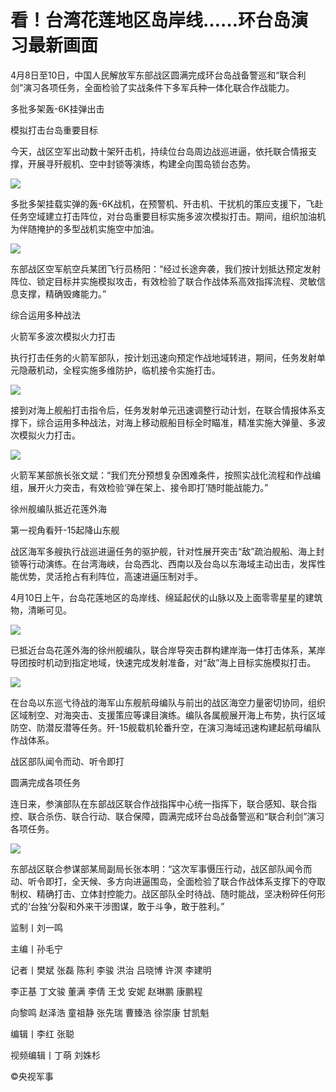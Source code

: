 # 看！台湾花莲地区岛岸线……环台岛演习最新画面

4月8日至10日，中国人民解放军东部战区圆满完成环台岛战备警巡和“联合利剑”演习各项任务，全面检验了实战条件下多军兵种一体化联合作战能力。

多批多架轰-6K挂弹出击

模拟打击台岛重要目标

今天，战区空军出动数十架歼击机，持续位台岛周边战巡进逼，依托联合情报支撑，开展寻歼舰机、空中封锁等演练，构建全向围岛锁台态势。

![](https://inews.gtimg.com/newsapp_bt/0/15774528922/1000)

多批多架挂载实弹的轰-6K战机，在预警机、歼击机、干扰机的策应支援下，飞赴任务空域建立打击阵位，对台岛重要目标实施多波次模拟打击。期间，组织加油机为伴随掩护的多型战机实施空中加油。

![](https://inews.gtimg.com/newsapp_match/0/15774528924/0)

东部战区空军航空兵某团飞行员杨阳：“经过长途奔袭，我们按计划抵达预定发射阵位、锁定目标并实施模拟攻击，有效检验了联合作战体系高效指挥流程、灵敏信息支撑，精确毁瘫能力。”

综合运用多种战法

火箭军多波次模拟火力打击

执行打击任务的火箭军部队，按计划迅速向预定作战地域转进，期间，任务发射单元隐蔽机动，全程实施多维防护，临机接令实施打击。

![](https://inews.gtimg.com/newsapp_match/0/15774528997/0)

接到对海上舰船打击指令后，任务发射单元迅速调整行动计划，在联合情报体系支撑下，综合运用多种战法，对海上移动舰船目标全时瞄准，精准实施大弹量、多波次模拟火力打击。

![](https://inews.gtimg.com/newsapp_bt/0/15774529004/1000)

火箭军某部旅长张文斌：“我们充分预想复杂困难条件，按照实战化流程和作战编组，展开火力突击，有效检验‘弹在架上、接令即打’随时能战能力。”

徐州舰编队抵近花莲外海

第一视角看歼-15起降山东舰

战区海军多艘执行战巡进逼任务的驱护舰，针对性展开突击“敌”疏泊舰船、海上封锁等行动演练。在台湾海峡，台岛西北、西南以及台岛以东海域主动出击，发挥性能优势，灵活抢占有利阵位，高速进逼压制对手。

4月10日上午，台岛花莲地区的岛岸线、绵延起伏的山脉以及上面零零星星的建筑物，清晰可见。

![](https://inews.gtimg.com/newsapp_bt/0/15774529005/1000)

已抵近台岛花莲外海的徐州舰编队，联合岸导突击群构建岸海一体打击体系，某岸导团按时机动到指定地域，快速完成发射准备，对“敌”海上目标实施模拟打击。

![](https://inews.gtimg.com/newsapp_match/0/15774529084/0)

在台岛以东巡弋待战的海军山东舰航母编队与前出的战区海空力量密切协同，组织区域制空、对海突击、支援策应等课目演练。编队各属舰展开海上布势，执行区域防空、防潜反潜等任务。歼-15舰载机轮番升空，在演习海域迅速构建起航母编队作战体系。

战区部队闻令而动、听令即打

圆满完成各项任务

连日来，参演部队在东部战区联合作战指挥中心统一指挥下，联合感知、联合指控、联合杀伤、联合行动、联合保障，圆满完成环台岛战备警巡和“联合利剑”演习各项任务。

![](https://inews.gtimg.com/newsapp_bt/0/15774529089/1000)

东部战区联合参谋部某局副局长张本明：“这次军事慑压行动，战区部队闻令而动、听令即打，全天候、多方向进逼围岛，全面检验了联合作战体系支撑下的夺取制权、精确打击、立体封控能力。战区部队全时待战、随时能战，坚决粉碎任何形式的‘台独’分裂和外来干涉图谋，敢于斗争，敢于胜利。”

监制丨刘一鸣

主编丨孙毛宁

记者丨樊斌 张磊 陈利 李骏 洪治 吕晓博 许溟 李建明

李正基 丁文骏 董满 李倩 王戈 安妮 赵琳鹏 康鹏程

向黎鸣 赵泽浩 童祖静 张先瑞 曹臻浩 徐崇康 甘凯魁

编辑丨李红 张聪

视频编辑丨丁萌 刘姝杉

©央视军事

